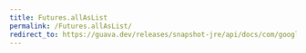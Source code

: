 ```yaml
---
title: Futures.allAsList
permalink: /Futures.allAsList/
redirect_to: https://guava.dev/releases/snapshot-jre/api/docs/com/google/common/util/concurrent/Futures.html#allAsList-java.lang.Iterable-
---
```

